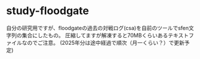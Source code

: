 # study-floodgate
自分の研究用ですが、floodgateの過去の対戦ログ(csa)を自前のツールでsfen文字列の集合にしたもの。
圧縮してますが解凍すると70MBくらいあるテキストファイルなのでご注意。
(2025年分は途中経過で順次（月一くらい？）で更新予定)
